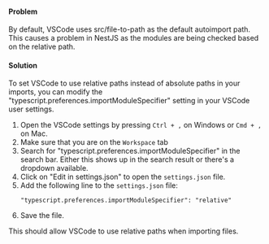 #### Problem
By default, VSCode uses src/file-to-path as the default autoimport path.
This causes a problem in NestJS as the modules are being checked based on the relative path.

#### Solution
To set VSCode to use relative paths instead of absolute paths in your imports, you can modify the "typescript.preferences.importModuleSpecifier" setting in your VSCode user settings.

1. Open the VSCode settings by pressing `Ctrl + ,` on Windows or `Cmd + ,` on Mac.
2. Make sure that you are on the `Workspace` tab 
3. Search for "typescript.preferences.importModuleSpecifier" in the search bar. Either this shows up in the search result or there's a dropdown available.
4. Click on "Edit in settings.json" to open the `settings.json` file.
5. Add the following line to the `settings.json` file:
   ```
   "typescript.preferences.importModuleSpecifier": "relative"
   ```
5. Save the file.

This should allow VSCode to use relative paths when importing files.